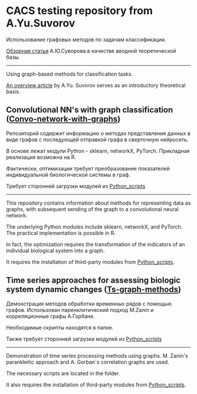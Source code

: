 # CACS testing repository from A.Yu.Suvorov


Использование графовых методов по задачам классификации.

[Обзорная статья](https://aysuvorov.github.io/docs/pages/networks/paren_syn_corr_guide/) А.Ю.Суворова в качестве вводной теоретической базы.

---

Using graph-based methods for classification tasks.

[An overview article](https://aysuvorov.github.io/docs/pages/networks/paren_syn_corr_guide/) by A.Yu. Suvorov serves as an introductory theoretical basis.


## Convolutional NN's with graph classification ([Convo-network-with-graphs](https://github.com/aysuvorov/cacs_testing/tree/main/Convo-network-with-graphs))

Репозиторий содержит информацию о методах представления данных в виде графов с последующей отправкой графа в сверточную нейросеть. 

В основе лежат модули Python - sklearn, networkX, PyTorch.
Прикладная реализация возможна на R.

Фактически, оптимизации требует преобразование показателей индивидуальной биологической системы в граф. 

Требует сторонней загрузки модулей из [Python_scripts](https://github.com/aysuvorov/medstats/tree/master/Python_scripts)

---

This repository contains information about methods for representing data as graphs, with subsequent sending of the graph to a convolutional neural network.

The underlying Python modules include sklearn, networkX, and PyTorch. The practical implementation is possible in R.

In fact, the optimization requires the transformation of the indicators of an individual biological system into a graph.

It requires the installation of third-party modules from [Python_scripts](https://github.com/aysuvorov/medstats/tree/master/Python_scripts).

## Time series approaches for assessing biologic system dynamic changes ([Ts-graph-methods](https://github.com/aysuvorov/cacs_testing/tree/main/Ts-graph-methods))

Демонстрация методов обработки временных рядов с помощью графов. Использован паренклитический подход M.Zanin и корреляционные графы А.Горбаня. 

Необходимые скрипты находятся в папке. 

Также требует сторонней загрузки модулей из [Python_scripts](https://github.com/aysuvorov/medstats/tree/master/Python_scripts)

---

Demonstration of time series processing methods using graphs. M. Zanin's parankleitic approach and A. Gorban`s correlation graphs are used.

The necessary scripts are located in the folder.

It also requires the installation of third-party modules from [Python_scripts](https://github.com/aysuvorov/medstats/tree/master/Python_scripts).

